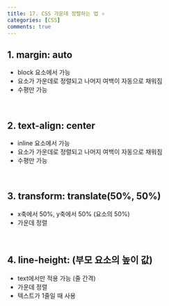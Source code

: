 ```yaml
---
title: 17. CSS 가운데 정렬하는 법 ⭐
categories: [CSS]
comments: true
---
```


## 1. margin: auto
- block 요소에서 가능
- 요소가 가운데로 정렬되고 나머지 여백이 자동으로 채워짐
- 수평만 가능

<br>

## 2. text-align: center
- inline 요소에서 가능
- 요소가 가운데로 정렬되고 나머지 여백이 자동으로 채워짐
- 수평만 가능

<br>

## 3. transform: translate(50%, 50%)
- x축에서 50%, y축에서 50% (요소의 50%)
- 가운데 정렬

<br>

## 4. line-height: (부모 요소의 높이 값)
- text에서만 적용 가능 (줄 간격)
- 가운데 정렬
- 텍스트가 1줄일 때 사용
